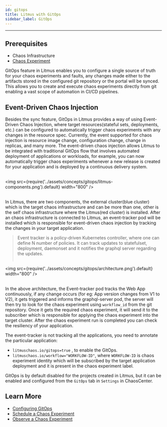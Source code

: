 ```yaml
---
id: gitops
title: Litmus with GitOps
sidebar_label: GitOps
---
```


---

## Prerequisites

- Chaos Infrastructure
- [Chaos Experiment](chaos-workflow.md)

GitOps feature in Litmus enables you to configure a single source of truth for your chaos experiments and faults, any changes made either to the artifacts stored in the configured git repository or the portal will be synced. This allows you to create and execute chaos experiments directly from git enabling a vast scope of automation in CI/CD pipelines.

## Event-Driven Chaos Injection

Besides the sync feature, GitOps in Litmus provides a way of using Event-Driven Chaos Injection, where target resources(stateful sets, deployments, etc.) can be configured to automatically trigger chaos experiments with any changes in the resource spec. Currently, the event supported for chaos injection is resource image change, configuration change, change in replicas, and many more.
The event-driven chaos injection allows Litmus to be integrated with traditional GitOps flow that involves automated deployment of applications or workloads, for example, you can now automatically trigger chaos experiments whenever a new release is created for your application and is deployed by a continuous delivery system.<br/><br/>

<img src={require('../assets/concepts/gitops/litmus-components.png').default} width="800" /><br/><br/>

In Litmus, there are two components, the external cluster(blue cluster) which is the target chaos infrastructure and can be more than one, other is the self chaos infrastructure where the Litmus(red cluster) is installed. After an chaos infrastructure is connected to Litmus, an event-tracker pod will be installed which is responsible for event-driven chaos injection by tracking the changes in your target application.

> Event tracker is a policy-driven Kubernetes controller, where one can define N number of policies. It can track updates to statefulset, deployment, daemonset and it notifies the graphql server regarding the updates.<br/><br/>

<img src={require('../assets/concepts/gitops/architecture.png').default} width="800" /><br/><br/>

In the above architecture, the Event-tracker pod tracks the Web App continuously, if any change occurs (for eg: App version changes from V1 to V2), it gets triggered and informs the graphql-server pod, the server will then try to look for the chaos experiment using `workflow_id` from the git repository. Once it gets the required chaos experiment, it will send it to the subscriber which is responsible for applying the chaos experiment into the target cluster. After the chaos experiment run is completed you can check the resiliency of your application.

The event-tracker is not tracking all the applications, you need to annotate the particular application:

- `litmuschaos.io/gitops=true` , to enable the GitOps.
- `litmuschaos.io/workflow="WORKFLOW-ID"`, where `WORKFLOW-ID` is chaos experiment identity which will be subscribed by the target application deployment and it is present in the chaos experiment label.

GitOps is by default disabled for the projects created in Litmus, but it can be enabled and configured from the `GitOps` tab in `Settings` in ChaosCenter.

## Learn More

- [Configuring GitOps](../user-guides/gitops-configuration.md)
- [Schedule a Chaos Experiment](../user-guides/schedule-experiment.md)
- [Observe a Chaos Experiment](../user-guides/observe-experiment.md)
